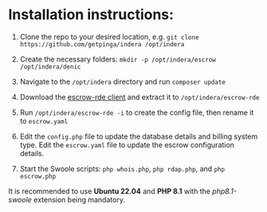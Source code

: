 # Installation instructions:

1. Clone the repo to your desired location, e.g. ```git clone https://github.com/getpinga/indera /opt/indera```

2. Create the necessary folders: ```mkdir -p /opt/indera/escrow /opt/indera/denic```

3. Navigate to the ```/opt/indera``` directory and run ```composer update```

4. Download the [escrow-rde client](https://team-escrow.gitlab.io/escrow-rde-client/releases/escrow-rde-client-v2.1.1-linux_x86_64.tar.gz) and extract it to ```/opt/indera/escrow-rde```

5. Run ```/opt/indera/escrow-rde -i``` to create the config file, then rename it to ```escrow.yaml```

6. Edit the ```config.php``` file to update the database details and billing system type. Edit the ```escrow.yaml``` file to update the escrow configuration details.

7. Start the Swoole scripts: ```php whois.php```, ```php rdap.php```, and ```php escrow.php```

It is recommended to use **Ubuntu 22.04** and **PHP 8.1** with the _php8.1-swoole_ extension being mandatory.
